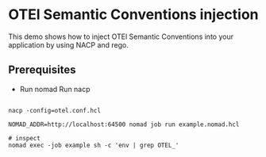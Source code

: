 # OTEl Semantic Conventions injection

This demo shows how to inject OTEl Semantic Conventions into your application by using NACP and rego.

## Prerequisites

- Run nomad
Run nacp
```shell

nacp -config=otel.conf.hcl
```

```shell
NOMAD_ADDR=http://localhost:64500 nomad job run example.nomad.hcl

# inspect
nomad exec -job example sh -c 'env | grep OTEL_'
```
